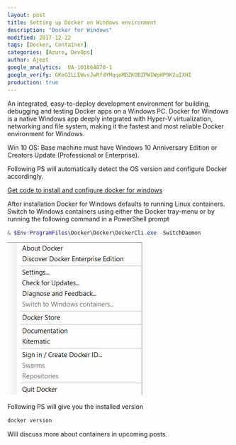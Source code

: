 ```yaml
---
layout: post
title: Setting up Docker on Windows environment
description: "Docker for Windows"
modified: 2017-12-22
tags: [Docker, Container]
categories: [Azure, DevOps]
author: Ajeet
google_analytics:  UA-101864870-1
google_verify: GKeGILLEWvsJwRfdYMqqoMDZKOBZPWIWpHP9K2uIXHI
production: true
---
```


An integrated, easy-to-deploy development environment for building, debugging and testing Docker apps on a Windows PC. Docker for Windows is a native Windows app deeply integrated with Hyper-V virtualization, networking and file system, making it the fastest and most reliable Docker environment for Windows.

Win 10 OS: Base machine must have Windows 10 Anniversary Edition or Creators Update (Professional or Enterprise).
<!--more-->
Following PS will automatically detect the OS version and configure Docker accordingly. 

[Get code to install and configure docker for windows](https://github.com/AjeetChouksey/IaCLab/tree/master/Containers/DockerforWindows)

After installation Docker for Windows defaults to running Linux containers. Switch to Windows containers using either the Docker tray-menu or by running the following command in a PowerShell prompt 

```PowerShell
& $Env:ProgramFiles\Docker\Docker\DockerCli.exe -SwitchDaemon
```
![Switch Container](\images\posts\container\switchcontainer.JPG)

Following PS will give you the installed version
```PowerShell
docker version
```
Will discuss more about containers in upcoming posts.
